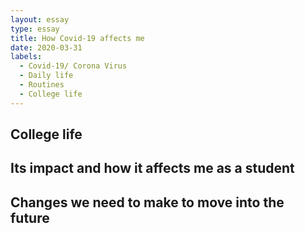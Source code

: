```yaml
---
layout: essay
type: essay
title: How Covid-19 affects me
date: 2020-03-31
labels:
  - Covid-19/ Corona Virus
  - Daily life
  - Routines
  - College life
---
```


## College life



## Its impact and how it affects me as a student


## Changes we need to make to move into the future
